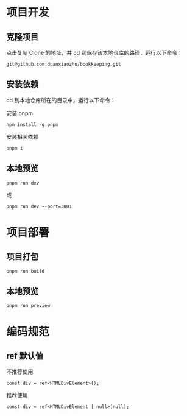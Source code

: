 # 项目开发

## 克隆项目

点击复制 Clone 的地址，并 cd 到保存该本地仓库的路径，运行以下命令：

```
git@github.com:duanxiaozhu/bookkeeping.git
```

## 安装依赖

cd 到本地仓库所在的目录中，运行以下命令：

安装 pnpm

```
npm install -g pnpm
```

安装相关依赖

```
pnpm i
```

## 本地预览

```
pnpm run dev
```

或

```
pnpm run dev --port=3001
```

# 项目部署

## 项目打包

```
pnpm run build
```

## 本地预览

```
pnpm run preview
```

# 编码规范

## ref 默认值

不推荐使用

```tsx
const div = ref<HTMLDivElement>();
```

推荐使用

```tsx
const div = ref<HTMLDivElement | null>(null);
```